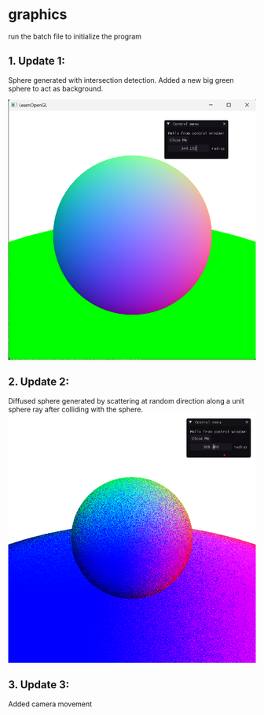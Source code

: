 # graphics

run the batch file to initialize the program

## 1. Update 1: 
Sphere generated with intersection detection.
Added a new big green sphere to act as background.

![Update 1](update/update1.png?raw=true)

## 2. Update 2:
Diffused sphere generated by scattering at random direction along a unit sphere ray after colliding with the sphere.
![Update 2](<update/update 2.png?raw=true>)

## 3. Update 3:
Added camera movement